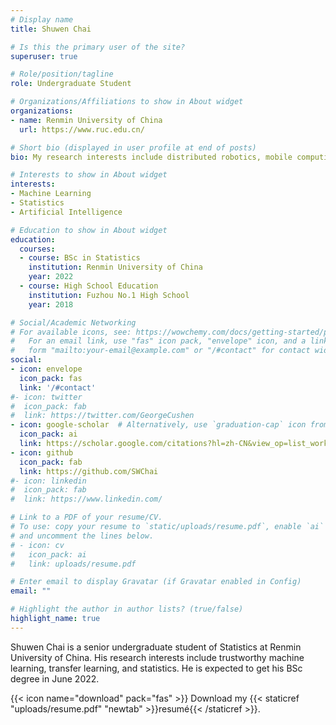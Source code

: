 ```yaml
---
# Display name
title: Shuwen Chai

# Is this the primary user of the site?
superuser: true

# Role/position/tagline
role: Undergraduate Student

# Organizations/Affiliations to show in About widget
organizations:
- name: Renmin University of China
  url: https://www.ruc.edu.cn/

# Short bio (displayed in user profile at end of posts)
bio: My research interests include distributed robotics, mobile computing and programmable matter.

# Interests to show in About widget
interests:
- Machine Learning
- Statistics
- Artificial Intelligence

# Education to show in About widget
education:
  courses:
  - course: BSc in Statistics
    institution: Renmin University of China
    year: 2022
  - course: High School Education
    institution: Fuzhou No.1 High School
    year: 2018

# Social/Academic Networking
# For available icons, see: https://wowchemy.com/docs/getting-started/page-builder/#icons
#   For an email link, use "fas" icon pack, "envelope" icon, and a link in the
#   form "mailto:your-email@example.com" or "/#contact" for contact widget.
social:
- icon: envelope
  icon_pack: fas
  link: '/#contact'
#- icon: twitter
#  icon_pack: fab
#  link: https://twitter.com/GeorgeCushen
- icon: google-scholar  # Alternatively, use `graduation-cap` icon from `fas` icon pack
  icon_pack: ai
  link: https://scholar.google.com/citations?hl=zh-CN&view_op=list_works&alert_preview_top_rm=2&gmla=AJsN-F6q49delczFXJP7SNEDOmV7dEPA9e_Wu4vflg17Vz6eHn13DFKJixnR89xoNnMHs86B6XeFbANZOZMy_bJrGg7onx7Ac4Qx3p-RZKEpPBO_9pX2-7U&user=UioAR_oAAAAJ
- icon: github
  icon_pack: fab
  link: https://github.com/SWChai
#- icon: linkedin
#  icon_pack: fab
#  link: https://www.linkedin.com/

# Link to a PDF of your resume/CV.
# To use: copy your resume to `static/uploads/resume.pdf`, enable `ai` icons in `params.toml`, 
# and uncomment the lines below.
# - icon: cv
#   icon_pack: ai
#   link: uploads/resume.pdf

# Enter email to display Gravatar (if Gravatar enabled in Config)
email: ""

# Highlight the author in author lists? (true/false)
highlight_name: true
---
```


Shuwen Chai is a senior undergraduate student of Statistics at Renmin University of China. His research interests include trustworthy machine learning, transfer learning, and statistics. He is expected to get his BSc degree in June 2022.

{{< icon name="download" pack="fas" >}} Download my {{< staticref "uploads/resume.pdf" "newtab" >}}resumé{{< /staticref >}}.
